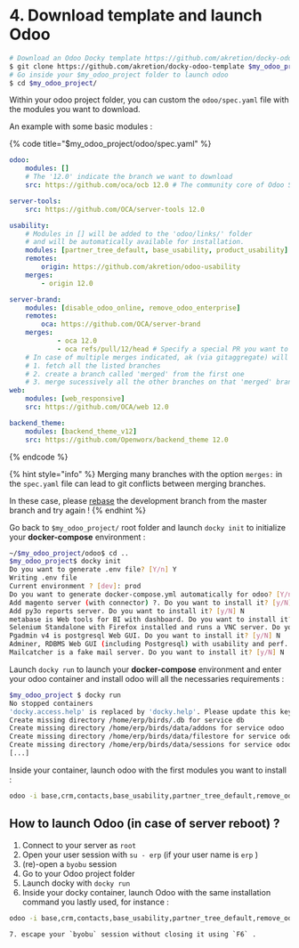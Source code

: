 # 4. Download template and launch Odoo

```bash
# Download an Odoo Docky template https://github.com/akretion/docky-odoo-template
$ git clone https://github.com/akretion/docky-odoo-template $my_odoo_project
# Go inside your $my_odoo_project folder to launch odoo
$ cd $my_odoo_project/
```

Within your odoo project folder, you can custom the `odoo/spec.yaml` file with the modules you want to download.

An example with some basic modules :

{% code title="$my\_odoo\_project/odoo/spec.yaml" %}
```yaml
odoo:
    modules: []
    # The '12.0' indicate the branch we want to download
    src: https://github.com/oca/ocb 12.0 # The community core of Odoo SA

server-tools:
    src: https://github.com/OCA/server-tools 12.0

usability:
    # Modules in [] will be added to the 'odoo/links/' folder
    # and will be automatically available for installation.
    modules: [partner_tree_default, base_usability, product_usability]
    remotes:
        origin: https://github.com/akretion/odoo-usability
    merges:
        - origin 12.0

server-brand:
    modules: [disable_odoo_online, remove_odoo_enterprise]
    remotes:
        oca: https://github.com/OCA/server-brand
    merges:
            - oca 12.0
            - oca refs/pull/12/head # Specify a special PR you want to download
    # In case of multiple merges indicated, ak (via gitaggregate) will :
    # 1. fetch all the listed branches
    # 2. create a branch called 'merged' from the first one
    # 3. merge sucessively all the other branches on that 'merged' branch
web:
    modules: [web_responsive]
    src: https://github.com/OCA/web 12.0

backend_theme:
    modules: [backend_theme_v12]
    src: https://github.com/Openworx/backend_theme 12.0
```
{% endcode %}

{% hint style="info" %}
Merging many branches with the option `merges:` in the `spec.yaml` file can lead to git conflicts between merging branches. 

In these case, please [rebase](https://medium.com/datadriveninvestor/git-rebase-vs-merge-cc5199edd77c) the development branch from the master branch and try again !
{% endhint %}

Go back to `$my_odoo_project/` root folder and launch `docky init` to initialize your **docker-compose** environment :

```bash
~/$my_odoo_project/odoo$ cd ..
$my_odoo_project$ docky init
Do you want to generate .env file? [Y/n] Y
Writing .env file
Current environment ? [dev]: prod
Do you want to generate docker-compose.yml automatically for odoo? [Y/n] Y
Add magento server (with connector) ?. Do you want to install it? [y/N] N
Add py3o reports server. Do you want to install it? [y/N] N
metabase is Web tools for BI with dashboard. Do you want to install it? [y/N] N
Selenium Standalone with Firefox installed and runs a VNC server. Do you want to install it? [y/N] N
Pgadmin v4 is postgresql Web GUI. Do you want to install it? [y/N] N
Adminer, RDBMS Web GUI (including Postgresql) with usability and perf. Do you want to install it? [y/N] N
Mailcatcher is a fake mail server. Do you want to install it? [y/N] N
```

Launch `docky run` to launch your **docker-compose** environment and enter your odoo container and install odoo will all the necessaries requirements :

```bash
$my_odoo_project $ docky run
No stopped containers
'docky.access.help' is replaced by 'docky.help'. Please update this key in your docker files.
Create missing directory /home/erp/birds/.db for service db
Create missing directory /home/erp/birds/data/addons for service odoo
Create missing directory /home/erp/birds/data/filestore for service odoo
Create missing directory /home/erp/birds/data/sessions for service odoo
[...]
```

Inside your container, launch odoo with the first modules you want to install :

```bash
odoo -i base,crm,contacts,base_usability,partner_tree_default,remove_odoo_enterprise,web_responsive,disable_odoo_online,backend_theme_v12
```

## How to launch Odoo \(in case of server reboot\) ?

1. Connect to your server as `root`
2. Open your user session with `su - erp` \(if your user name is `erp` \)
3. \(re\)-open a  `byobu` session
4. Go to your Odoo project folder
5. Launch docky with `docky run`
6. Inside your docky container, launch Odoo with the same installation command you lastly used, for instance :

```bash
odoo -i base,crm,contacts,base_usability,partner_tree_default,remove_odoo_enterprise,web_responsive,disable_odoo_online,backend_theme_v12
```

    7. escape your `byobu` session without closing it using `F6` .





